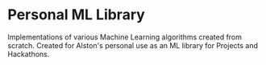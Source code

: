 # Personal ML Library
Implementations of various Machine Learning algorithms created from scratch. Created for Alston's personal use as an ML library for Projects and Hackathons.
